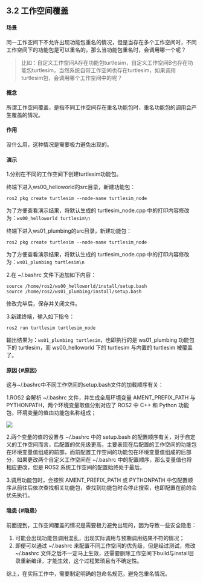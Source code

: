 ## 3.2 工作空间覆盖

#### 场景

同一工作空间下不允许出现功能包重名的情况，但是当存在多个工作空间时，不同工作空间下的功能包是可以重名的，那么当功能包重名时，会调用哪一个呢？

> 比如：自定义工作空间A存在功能包turtlesim，自定义工作空间B也存在功能包turtlesim，当然系统自带工作空间也存在turtlesim，如果调用turtlesim包，会调用哪个工作空间中的呢？

#### 概念

所谓工作空间覆盖，是指不同工作空间存在重名功能包时，重名功能包的调用会产生覆盖的情况。

#### 作用

没什么用，这种情况是需要极力避免出现的。

#### 演示

1.分别在不同的工作空间下创建turtlesim功能包。

终端下进入ws00\_helloworld的src目录，新建功能包：

```
ros2 pkg create turtlesim --node-name turtlesim_node
```

为了方便查看演示结果，将默认生成的 turtlesim\_node.cpp 中的打印内容修改为：`ws00_helloworld turtlesim\n`

终端下进入ws01\_plumbing的src目录，新建功能包：

```
ros2 pkg create turtlesim --node-name turtlesim_node
```

为了方便查看演示结果，将默认生成的 turtlesim\_node.cpp 中的打印内容修改为：`ws01_plumbing turtlesim\n`

2.在 ~/.bashrc 文件下追加如下内容：

```
source /home/ros2/ws00_helloworld/install/setup.bash
source /home/ros2/ws01_plumbing/install/setup.bash
```

修改完毕后，保存并关闭文件。

3.新建终端，输入如下指令：

```
ros2 run turtlesim turtlesim_node
```

输出结果为：`ws01_plumbing turtlesim`，也即执行的是 ws01\_plumbing 功能包下的 turtlesim，而 ws00\_helloworld 下的 turtlesim 与内置的 turtlesim 被覆盖了。

#### **原因** {#原因}

这与~/.bashrc中不同工作空间的setup.bash文件的加载顺序有关：

1.ROS2 会解析 ~/.bashrc 文件，并生成全局环境变量 AMENT\_PREFIX\_PATH 与 PYTHONPATH，两个环境变量取值分别对应了 ROS2 中 C++ 和 Python 功能包，环境变量的值由功能包名称组成；

![](/assets/3.2空间覆盖.PNG)

2.两个变量的值的设置与 ~/.bashrc 中的 setup.bash 的配置顺序有关，对于自定义的工作空间而言，后配置的优先级更高，主要表现在后配置的工作空间的功能包在环境变量值组成的前部，而前配置工作空间的功能包在环境变量值组成的后部分，如果更改两个自定义工作空间在 ~/.bashrc 中的配置顺序，那么变量值也将相应更改，但是 ROS2 系统工作空间的配置始终处于最后。

3.调用功能包时，会按照 AMENT\_PREFIX\_PATH 或 PYTHONPATH 中包配置顺序从前往后依次查找相关功能包，查找到功能包时会停止搜索，也即配置在前的会优先执行。

#### **隐患** {#隐患}

前面提到，工作空间覆盖的情况是需要极力避免出现的，因为导致一些安全隐患：

1. 可能会出现功能包调用混乱，出现实际调用与预期调用结果不符的情况；
2. 即便可以通过 ~/.bashrc 来配置不同工作空间的优先级，但是经过测试，修改 ~/.bashrc 文件之后不一定马上生效，还需要删除工作空间下build与install目录重新编译，才能生效，这个过程繁琐且有不确定性。

综上，在实际工作中，需要制定明确的包命名规范，避免包重名情况。

